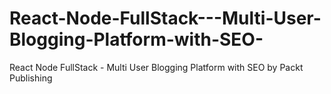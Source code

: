 # React-Node-FullStack---Multi-User-Blogging-Platform-with-SEO-
React Node FullStack - Multi User Blogging Platform with SEO by Packt Publishing
